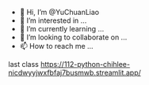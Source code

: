 - 👋 Hi, I’m @YuChuanLiao
- 👀 I’m interested in ...
- 🌱 I’m currently learning ...
- 💞️ I’m looking to collaborate on ...
- 📫 How to reach me ...

<!---
YuChuanLiao/YuChuanLiao is a ✨ special ✨ repository because its `README.md` (this file) appears on your GitHub profile.
You can click the Preview link to take a look at your changes.
--->
last class
https://112-python-chihlee-nicdwyyjwxfbfaj7busmwb.streamlit.app/